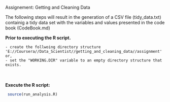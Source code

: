 Assignement: Getting and Cleaning Data

The following steps will result in the generation of a CSV file (tidy_data.txt) containig a tidy data set with the variables and values presented in the code book (CodeBook.md)


**Prior to executing the R script.** 

    - create the follwoing directory structure 'E://Coursera//Data_Scientist//getting_and_cleaning_data//assignment' or,    
    - set the "WORKING.DIR" variable to an empty directory structure that exists.
    
<br><br>
**Execute the R script:**  
```r
 source(run_analysis.R)
```
